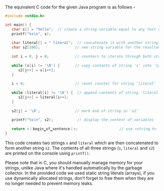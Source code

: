 The equivalent C code for the given Java program is as follows -

```c
#include <stdio.h>

int main() {
   char s[] = "hello";  // create a string variable equal to any text value
   printf("%s\n", s);
   
   char literal[] = " literal";  // concatenate it with another string literal
   char s2[100];                // new string variable for the resultant string
   
   int i = 0, j = 0;            // counters to iterate through both strings
   
   while (s[i] != '\0') {       // copy contents of string 's' into 's2'
      s2[j++] = s[i++];        
   }
   
   i = 0;                       // reset counter for string 'literal'
   
   while (literal[i] != '\0') {  // append contents of string 'literal' to 's2'
      s2[j++] = literal[i++];    
   }
   
   s2[j] = '\0';                // mark end of string in 's2'
   
   printf("%s\n", s2);           // display the content of variables
   
   return <｜begin▁of▁sentence｜>;                   // use <string.h> for <｜begin▁of▁sentence｜>, returning value 0 indicates success
}
```
This code creates two strings `s` and `literal` which are then concatenated to form another string `s2`. The contents of all three strings (`s`, `literal` and `s2`) are printed on the console using `printf()`. 

Please note that in C, you should manually manage memory for your strings, unlike Java where it's handled automatically by the garbage collector. In the provided code we used static string literals (arrays), if you use dynamically allocated strings, don’t forget to free them when they are no longer needed to prevent memory leaks.

